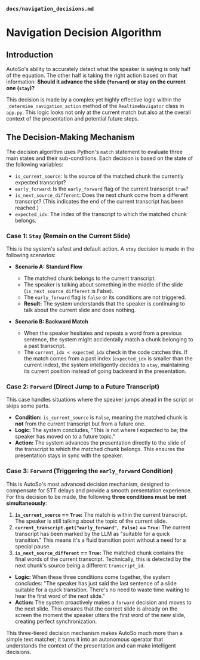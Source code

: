 ### `docs/navigation_decisions.md`

# Navigation Decision Algorithm

## Introduction

AutoSo's ability to accurately detect what the speaker is saying is only half of the equation. The other half is taking the right action based on that information: **Should it advance the slide (`forward`) or stay on the current one (`stay`)?**

This decision is made by a complex yet highly effective logic within the `_determine_navigation_action` method of the `RealtimeNavigator` class in `app.py`. This logic looks not only at the current match but also at the overall context of the presentation and potential future steps.

## The Decision-Making Mechanism

The decision algorithm uses Python's `match` statement to evaluate three main states and their sub-conditions. Each decision is based on the state of the following variables:

-   `is_current_source`: Is the source of the matched chunk the currently expected transcript?
-   `early_forward`: Is the `early_forward` flag of the current transcript `true`?
-   `is_next_source_different`: Does the next chunk come from a different transcript? (This indicates the end of the current transcript has been reached.)
-   `expected_idx`: The index of the transcript to which the matched chunk belongs.

### Case 1: `Stay` (Remain on the Current Slide)

This is the system's safest and default action. A `stay` decision is made in the following scenarios:

-   **Scenario A: Standard Flow**
    -   The matched chunk belongs to the current transcript.
    -   The speaker is talking about something in the middle of the slide (`is_next_source_different` is False).
    -   The `early_forward` flag is `false` or its conditions are not triggered.
    -   **Result:** The system understands that the speaker is continuing to talk about the current slide and does nothing.

-   **Scenario B: Backward Match**
    -   When the speaker hesitates and repeats a word from a previous sentence, the system might accidentally match a chunk belonging to a past transcript.
    -   The `current_idx < expected_idx` check in the code catches this. If the match comes from a past index (`expected_idx` is smaller than the current index), the system intelligently decides to `stay`, maintaining its current position instead of going backward in the presentation.

### Case 2: `Forward` (Direct Jump to a Future Transcript)

This case handles situations where the speaker jumps ahead in the script or skips some parts.

-   **Condition:** `is_current_source` is `False`, meaning the matched chunk is **not** from the current transcript but from a future one.
-   **Logic:** The system concludes, "This is not where I expected to be; the speaker has moved on to a future topic."
-   **Action:** The system advances the presentation directly to the slide of the transcript to which the matched chunk belongs. This ensures the presentation stays in sync with the speaker.

### Case 3: `Forward` (Triggering the `early_forward` Condition)

This is AutoSo's most advanced decision mechanism, designed to compensate for STT delays and provide a smooth presentation experience. For this decision to be made, the following **three conditions must be met simultaneously**:

1.  **`is_current_source` == `True`:** The match is within the current transcript. The speaker is still talking about the topic of the current slide.
2.  **`current_transcript.get("early_forward", False)` == `True`:** The current transcript has been marked by the LLM as "suitable for a quick transition." This means it's a fluid transition point without a need for a special pause.
3.  **`is_next_source_different` == `True`:** The matched chunk contains the final words of the current transcript. Technically, this is detected by the next chunk's source being a different `transcript_id`.

-   **Logic:** When these three conditions come together, the system concludes: "The speaker has just said the last sentence of a slide suitable for a quick transition. There's no need to waste time waiting to hear the first word of the next slide."
-   **Action:** The system proactively makes a `forward` decision and moves to the next slide. This ensures that the correct slide is already on the screen the moment the speaker utters the first word of the new slide, creating perfect synchronization.

This three-tiered decision mechanism makes AutoSo much more than a simple text matcher; it turns it into an autonomous operator that understands the context of the presentation and can make intelligent decisions.